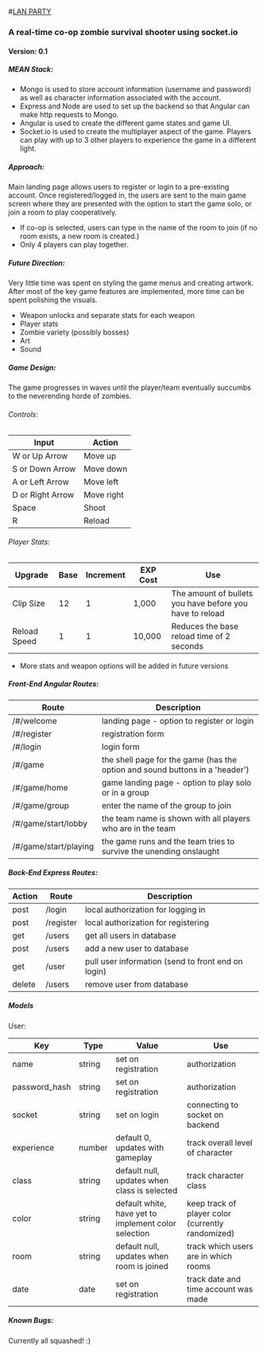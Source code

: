 #[LAN PARTY](http://lan-party.herokuapp.com "Lan Party")

### A real-time co-op zombie survival shooter using socket.io
#### Version: 0.1


##### MEAN Stack:
* Mongo is used to store account information (username and password) as well as character information associated with the account.
* Express and Node are used to set up the backend so that Angular can make http requests to Mongo.
* Angular is used to create the different game states and game UI.
* Socket.io is used to create the multiplayer aspect of the game. Players can play with up to 3 other players to experience the game in a different light.

##### Approach:
Main landing page allows users to register or login to a pre-existing account.
Once registered/logged in, the users are sent to the main game screen where they are presented with the option to start the game solo, or join a room to play cooperatively.
* If co-op is selected, users can type in the name of the room to join (if no room exists, a new room is created.) 
* Only 4 players can play together.

##### Future Direction:
Very little time was spent on styling the game menus and creating artwork. After most of the key game features are implemented, more time can be spent polishing the visuals.
* Weapon unlocks and separate stats for each weapon
* Player stats
* Zombie variety (possibly bosses)
* Art
* Sound

##### Game Design:
The game progresses in waves until the player/team eventually succumbs to the neverending horde of zombies.

###### Controls:
Input | Action
--- | ---
W or Up Arrow | Move up
S or Down Arrow | Move down
A or Left Arrow | Move left
D or Right Arrow | Move right
Space | Shoot
R | Reload

###### Player Stats:
Upgrade | Base | Increment | EXP Cost | Use
--- | --- | --- | --- | ---
Clip Size | 12 | 1 | 1,000 | The amount of bullets you have before you have to reload
Reload Speed | 1 | 1 | 10,000 | Reduces the base reload time of 2 seconds
* More stats and weapon options will be added in future versions

##### Front-End Angular Routes:
Route | Description
--- | ---
/#/welcome | landing page - option to register or login
/#/register| registration form
/#/login   | login form
/#/game    | the shell page for the game (has the option and sound buttons in a 'header')
/#/game/home    | game landing page - option to play solo or in a group
/#/game/group   | enter the name of the group to join
/#/game/start/lobby   | the team name is shown with all players who are in the team
/#/game/start/playing | the game runs and the team tries to survive the unending onslaught


##### Back-End Express Routes:
Action | Route | Description
--- | --- | ---
post | /login | local authorization for logging in
post | /register | local authorization for registering
get | /users | get all users in database
post | /users | add a new user to database
get | /user | pull user information (send to front end on login)
delete | /users | remove user from database

##### Models
User:

Key | Type | Value | Use
--- | --- | --- | ---
name | string | set on registration | authorization
password_hash | string | set on registration | authorization
socket | string | set on login | connecting to socket on backend
experience | number | default 0, updates with gameplay | track overall level of character
class | string | default null, updates when class is selected | track character class
color | string | default white, have yet to implement color selection | keep track of player color (currently randomized)
room | string | default null, updates when room is joined | track which users are in which rooms
date | date | set on registration | track date and time account was made

##### Known Bugs:
Currently all squashed! :)